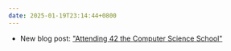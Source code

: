 ```yaml
---
date: 2025-01-19T23:14:44+0800
---
```


* New blog post: ["Attending 42 the Computer Science School"](/blog/posts/2025-01-19-attending-42-school)